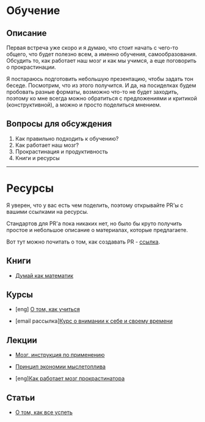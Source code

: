 # Обучение

## Описание

Первая встреча уже скоро и я думаю, что стоит начать с чего-то общего, что будет полезно всем, а именно обучения, самообразования. Обсудить то, как работает наш мозг и как мы учимся, а еще поговорить о прокрастинации.

Я постараюсь подготовить небольшую презентацию, чтобы задать тон беседе. Посмотрим, что из этого получится. И да, на посиделках будем пробовать разные форматы, возможно что-то не будет заходить, поэтому ко мне всегда можно обратиться с предложениями и критикой (конструктивной), а можно и просто поделиться мнением.


## Вопросы для обсуждения
1. Как правильно подходить к обучению?
2. Как работает наш мозг?
3. Прокрастинация и продуктивность
3. Книги и ресурсы

---

# Ресурсы

Я уверен, что у вас есть чем поделить, поэтому открывайте PR'ы с вашими ссылками на ресурсы.

Стандартов для PR'а пока никаких нет, но было бы круто получить простое и небольшое описание о материалах, которые предлагаете.

Вот тут можно почитать о том, как создавать PR - [ссылка](https://help.github.com/articles/creating-a-pull-request/).

## Книги

* [Думай как математик](https://www.ozon.ru/context/detail/id/33253422/)


## Курсы

* [eng] [О том, как учиться](https://ru.coursera.org/learn/learning-how-to-learn)

* [email рассылка][Курс о внимании к себе и своему времени](http://www.niceandeasy.me/daily/course01-invitation#)


## Лекции

* [Мозг, инструкция по применению](https://www.youtube.com/watch?v=953uZgYNj9g)

* [Принцип экономии мыслетоплива](https://www.youtube.com/watch?v=fWR5SFhBUWc)

* [eng][Как работает мозг прокрастинатора](https://waitbutwhy.com/2016/03/my-ted-talk.html)


## Статьи

* [О том, как все успеть](http://www.niceandeasy.me/daily/how-to-succeed)
